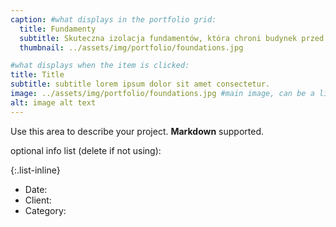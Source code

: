 ```yaml
---
caption: #what displays in the portfolio grid:
  title: Fundamenty
  subtitle: Skuteczna izolacja fundamentów, która chroni budynek przed wnikaniem wilgoci i wodą gruntową.
  thumbnail: ../assets/img/portfolio/foundations.jpg

#what displays when the item is clicked:
title: Title
subtitle: subtitle lorem ipsum dolor sit amet consectetur.
image: ../assets/img/portfolio/foundations.jpg #main image, can be a link or a file in assets/img/portfolio
alt: image alt text
---
```


Use this area to describe your project. **Markdown** supported.

optional info list (delete if not using):

{:.list-inline}

- Date:
- Client:
- Category:
